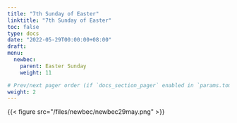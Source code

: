 ```yaml
---
title: "7th Sunday of Easter"
linktitle: "7th Sunday of Easter"
toc: false
type: docs
date: "2022-05-29T00:00:00+08:00"
draft:
menu:
  newbec:
    parent: Easter Sunday
    weight: 11

# Prev/next pager order (if `docs_section_pager` enabled in `params.toml`)
weight: 2
---
```


{{< figure src="/files/newbec/newbec29may.png" >}}
